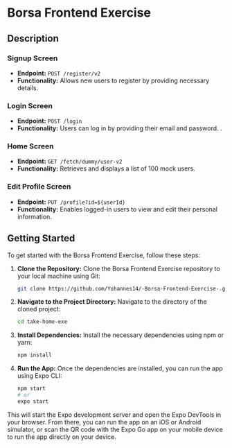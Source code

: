 # Borsa Frontend Exercise

## Description

### Signup Screen

- **Endpoint:** `POST /register/v2`
- **Functionality:** Allows new users to register by providing necessary details.

### Login Screen

- **Endpoint:** `POST /login`
- **Functionality:** Users can log in by providing their email and password.
.

### Home Screen

- **Endpoint:** `GET /fetch/dummy/user-v2`
- **Functionality:** Retrieves and displays a list of 100 mock users.


### Edit Profile Screen

- **Endpoint:** `PUT /profile?id=${userId}`
- **Functionality:** Enables logged-in users to view and edit their personal information.


## Getting Started

To get started with the Borsa Frontend Exercise, follow these steps:

1. **Clone the Repository:** Clone the Borsa Frontend Exercise repository to your local machine using Git:
    ```bash
    git clone https://github.com/Yohannes14/-Borsa-Frontend-Exercise-.git
    ```

2. **Navigate to the Project Directory:** Navigate to the directory of the cloned project:
    ```bash
    cd take-home-exe
    ```

3. **Install Dependencies:** Install the necessary dependencies using npm or yarn:
    ```bash
    npm install
    
    ```

4. **Run the App:** Once the dependencies are installed, you can run the app using Expo CLI:
    ```bash
    npm start
    # or
    expo start
    ```

This will start the Expo development server and open the Expo DevTools in your browser. From there, you can run the app on an iOS or Android simulator, or scan the QR code with the Expo Go app on your mobile device to run the app directly on your device.

